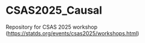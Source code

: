 # CSAS2025_Causal
Repository for CSAS 2025 workshop (https://statds.org/events/csas2025/workshops.html)
